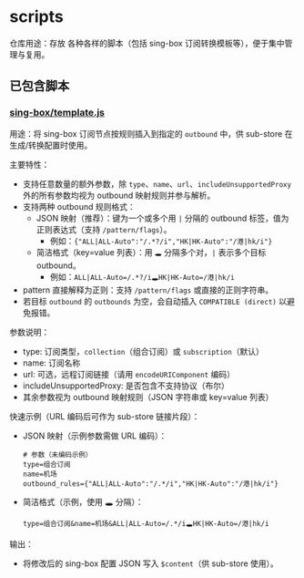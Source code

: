 # scripts

仓库用途：存放 各种各样的脚本（包括 sing-box 订阅转换模板等），便于集中管理与复用。

## 已包含脚本

### [sing-box/template.js](https://raw.githubusercontent.com/showchi/scripts/refs/heads/main/sub-store/template.js)
用途：将 sing-box 订阅节点按规则插入到指定的 `outbound` 中，供 sub-store 在生成/转换配置时使用。

主要特性：
- 支持任意数量的额外参数，除 `type`、`name`、`url`、`includeUnsupportedProxy` 外的所有参数均视为 outbound 映射规则并参与解析。
- 支持两种 outbound 规则格式：
  - JSON 映射（推荐）：键为一个或多个用 `|` 分隔的 outbound 标签，值为正则表达式（支持 `/pattern/flags`）。
    - 例如：`{"ALL|ALL-Auto":"/.*?/i","HK|HK-Auto":"/港|hk/i"}`
  - 简洁格式（key=value 列表）：用 `🕳` 分隔多个对，`|` 表示多个目标 outbound。
    - 例如：`ALL|ALL-Auto=/.*?/i🕳HK|HK-Auto=/港|hk/i`
- pattern 直接解释为正则：支持 `/pattern/flags` 或直接的正则字符串。
- 若目标 `outbound` 的 `outbounds` 为空，会自动插入 `COMPATIBLE (direct)` 以避免报错。

参数说明：
- type: 订阅类型，`collection`（组合订阅）或 `subscription`（默认）
- name: 订阅名称
- url: 可选，远程订阅链接（请用 `encodeURIComponent` 编码）
- includeUnsupportedProxy: 是否包含不支持协议（布尔）
- 其余参数视为 outbound 映射规则（JSON 字符串或 key=value 列表）

快速示例（URL 编码后可作为 sub-store 链接片段）：

- JSON 映射（示例参数需做 URL 编码）：
  ```
  # 参数（未编码示例）
  type=组合订阅
  name=机场
  outbound_rules={"ALL|ALL-Auto":"/.*/i","HK|HK-Auto":"/港|hk/i"}
  ```

- 简洁格式（示例，使用 🕳 分隔）：
  ```
  type=组合订阅&name=机场&ALL|ALL-Auto=/.*/i🕳HK|HK-Auto=/港|hk/i
  ```

输出：
- 将修改后的 sing-box 配置 JSON 写入 `$content`（供 sub-store 使用）。
